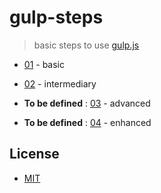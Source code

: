 # gulp-steps

> basic steps to use [gulp.js](http://gulpjs.com/)

* [01](01) - basic

* [02](02) - intermediary

* **To be defined** : [03](03) - advanced

* **To be defined** : [04](04) - enhanced


## License

- [MIT](LICENSE)
